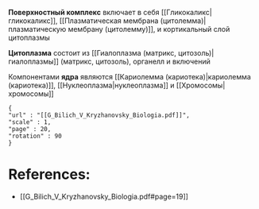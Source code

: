 **Поверхностный комплекс** включает в себя [[Гликокаликс|гликокаликс]], [[Плазматическая мембрана (цитолемма)|плазматическую мембрану (цитолемму)]], и кортикальный слой цитоплазмы

**Цитоплазма** состоит из [[Гиалоплазма (матрикс, цитозоль)|гиалоплазмы]] (матрикс, цитозоль), органелл и включений

Компонентами **ядра** являются [[Кариолемма (кариотека)|кариолемма (кариотека)]], [[Нуклеоплазма|нуклеоплазма]] и [[Хромосомы|хромосомы]]

```pdf
{
"url" : "[[G_Bilich_V_Kryzhanovsky_Biologia.pdf]]",
"scale" : 1,
"page" : 20,
"rotation" : 90
}
```


# References:
- [[G_Bilich_V_Kryzhanovsky_Biologia.pdf#page=19]]